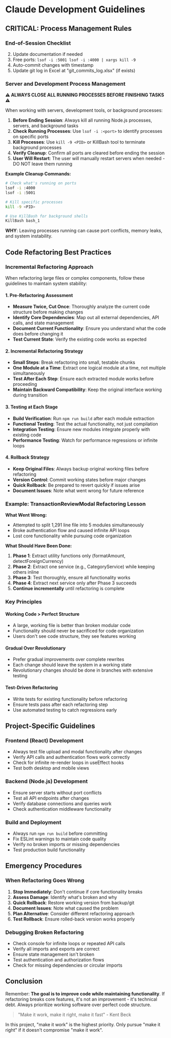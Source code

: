 # Claude Development Guidelines

## CRITICAL: Process Management Rules

### End-of-Session Checklist
2. Update documentation if needed
3. Free ports: `lsof -i :5001 lsof -i :4000 | xargs kill -9`
4. Auto-commit changes with timestamp
5. Update git log in Excel at "git_commits_log.xlsx" (if exists)


### Server and Development Process Management
**⚠️ ALWAYS CLOSE ALL RUNNING PROCESSES BEFORE FINISHING TASKS ⚠️**

When working with servers, development tools, or background processes:

1. **Before Ending Session**: Always kill all running Node.js processes, servers, and background tasks
2. **Check Running Processes**: Use `lsof -i :<port>` to identify processes on specific ports
3. **Kill Processes**: Use `kill -9 <PID>` or KillBash tool to terminate background processes
4. **Verify Cleanup**: Confirm all ports are cleared before ending the session
5. **User Will Restart**: The user will manually restart servers when needed - DO NOT leave them running

**Example Cleanup Commands:**
```bash
# Check what's running on ports
lsof -i :4000
lsof -i :5001

# Kill specific processes
kill -9 <PID>

# Use KillBash for background shells
KillBash bash_1
```

**WHY**: Leaving processes running can cause port conflicts, memory leaks, and system instability.

## Code Refactoring Best Practices

### Incremental Refactoring Approach
When refactoring large files or complex components, follow these guidelines to maintain system stability:

#### 1. Pre-Refactoring Assessment
- **Measure Twice, Cut Once**: Thoroughly analyze the current code structure before making changes
- **Identify Core Dependencies**: Map out all external dependencies, API calls, and state management
- **Document Current Functionality**: Ensure you understand what the code does before changing it
- **Test Current State**: Verify the existing code works as expected

#### 2. Incremental Refactoring Strategy
- **Small Steps**: Break refactoring into small, testable chunks
- **One Module at a Time**: Extract one logical module at a time, not multiple simultaneously
- **Test After Each Step**: Ensure each extracted module works before proceeding
- **Maintain Backward Compatibility**: Keep the original interface working during transition

#### 3. Testing at Each Stage
- **Build Verification**: Run `npm run build` after each module extraction
- **Functional Testing**: Test the actual functionality, not just compilation
- **Integration Testing**: Ensure new modules integrate properly with existing code
- **Performance Testing**: Watch for performance regressions or infinite loops

#### 4. Rollback Strategy
- **Keep Original Files**: Always backup original working files before refactoring
- **Version Control**: Commit working states before major changes
- **Quick Rollback**: Be prepared to revert quickly if issues arise
- **Document Issues**: Note what went wrong for future reference

### Example: TransactionReviewModal Refactoring Lesson

**What Went Wrong:**
- Attempted to split 1,291 line file into 5 modules simultaneously
- Broke authentication flow and caused infinite API loops
- Lost core functionality while pursuing code organization

**What Should Have Been Done:**
1. **Phase 1**: Extract utility functions only (formatAmount, detectForeignCurrency)
2. **Phase 2**: Extract one service (e.g., CategoryService) while keeping others inline
3. **Phase 3**: Test thoroughly, ensure all functionality works
4. **Phase 4**: Extract next service only after Phase 3 succeeds
5. **Continue incrementally** until refactoring is complete

### Key Principles

#### Working Code > Perfect Structure
- A large, working file is better than broken modular code
- Functionality should never be sacrificed for code organization
- Users don't see code structure, they see features working

#### Gradual Over Revolutionary
- Prefer gradual improvements over complete rewrites
- Each change should leave the system in a working state
- Revolutionary changes should be done in branches with extensive testing

#### Test-Driven Refactoring
- Write tests for existing functionality before refactoring
- Ensure tests pass after each refactoring step
- Use automated testing to catch regressions early

## Project-Specific Guidelines

### Frontend (React) Development
- Always test file upload and modal functionality after changes
- Verify API calls and authentication flows work correctly
- Check for infinite re-render loops in useEffect hooks
- Test both desktop and mobile views

### Backend (Node.js) Development
- Ensure server starts without port conflicts
- Test all API endpoints after changes
- Verify database connections and queries work
- Check authentication middleware functionality

### Build and Deployment
- Always run `npm run build` before committing
- Fix ESLint warnings to maintain code quality
- Verify no broken imports or missing dependencies
- Test production build functionality

## Emergency Procedures

### When Refactoring Goes Wrong
1. **Stop Immediately**: Don't continue if core functionality breaks
2. **Assess Damage**: Identify what's broken and why
3. **Quick Rollback**: Restore working version from backup/git
4. **Document Issues**: Note what caused the problem
5. **Plan Alternative**: Consider different refactoring approach
6. **Test Rollback**: Ensure rolled-back version works properly

### Debugging Broken Refactoring
- Check console for infinite loops or repeated API calls
- Verify all imports and exports are correct
- Ensure state management isn't broken
- Test authentication and authorization flows
- Check for missing dependencies or circular imports

## Conclusion

Remember: **The goal is to improve code while maintaining functionality**. If refactoring breaks core features, it's not an improvement - it's technical debt. Always prioritize working software over perfect code structure.

> "Make it work, make it right, make it fast" - Kent Beck

In this project, "make it work" is the highest priority. Only pursue "make it right" if it doesn't compromise "make it work".
